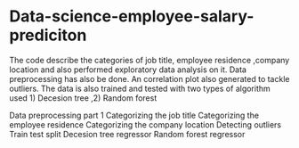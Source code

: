 # Data-science-employee-salary-prediciton
 The code describe the categories of job title, employee residence ,company location and also performed exploratory data analysis on it. Data preprocessing has also be done. An correlation plot also generated to tackle outliers. The data is also trained and tested with two types of algorithm used  1) Decesion tree  ,2) Random forest 



Data preprocessing part 1
Categorizing the job title
Categorizing the employee residence
Categorizing the company location
Detecting outliers
Train test split
Decesion tree regressor 
Random forest regressor
